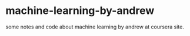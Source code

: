 # machine-learning-by-andrew
some notes and code about machine learning by andrew at coursera site.
